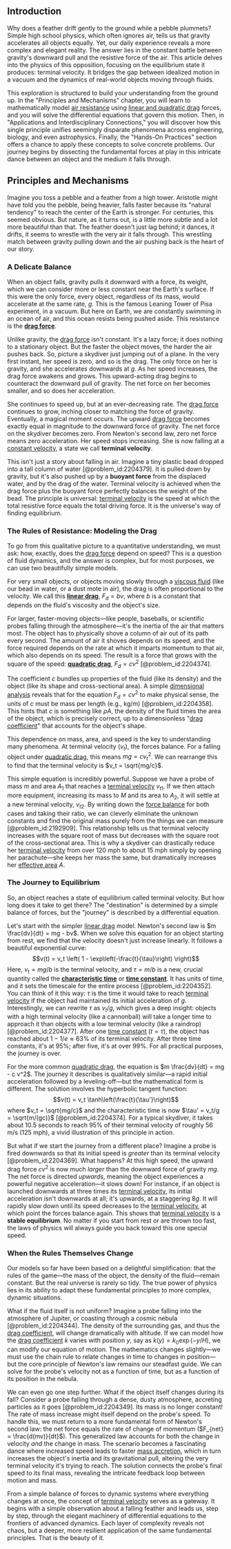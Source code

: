 ## Introduction
Why does a feather drift gently to the ground while a pebble plummets? Simple high school physics, which often ignores air, tells us that gravity accelerates all objects equally. Yet, our daily experience reveals a more complex and elegant reality. The answer lies in the constant battle between gravity's downward pull and the resistive force of the air. This article delves into the physics of this opposition, focusing on the equilibrium state it produces: terminal velocity. It bridges the gap between idealized motion in a vacuum and the dynamics of real-world objects moving through fluids.

This exploration is structured to build your understanding from the ground up. In the "Principles and Mechanisms" chapter, you will learn to mathematically model [air resistance](@article_id:168470) using [linear and quadratic drag](@article_id:260763) forces, and you will solve the differential equations that govern this motion. Then, in "Applications and Interdisciplinary Connections," you will discover how this single principle unifies seemingly disparate phenomena across engineering, biology, and even astrophysics. Finally, the "Hands-On Practices" section offers a chance to apply these concepts to solve concrete problems. Our journey begins by dissecting the fundamental forces at play in this intricate dance between an object and the medium it falls through.

## Principles and Mechanisms

Imagine you toss a pebble and a feather from a high tower. Aristotle might have told you the pebble, being heavier, falls faster because its "natural tendency" to reach the center of the Earth is stronger. For centuries, this seemed obvious. But nature, as it turns out, is a little more subtle and a lot more beautiful than that. The feather doesn't just lag behind; it dances, it drifts, it seems to wrestle with the very air it falls through. This wrestling match between gravity pulling down and the air pushing back is the heart of our story.

### A Delicate Balance

When an object falls, gravity pulls it downward with a force, its weight, which we can consider more or less constant near the Earth's surface. If this were the only force, every object, regardless of its mass, would accelerate at the same rate, $g$. This is the famous Leaning Tower of Pisa experiment, in a vacuum. But here on Earth, we are constantly swimming in an ocean of air, and this ocean resists being pushed aside. This resistance is the **[drag force](@article_id:275630)**.

Unlike gravity, the [drag force](@article_id:275630) isn't constant. It's a lazy force; it does nothing to a stationary object. But the faster the object moves, the harder the air pushes back. So, picture a skydiver just jumping out of a plane. In the very first instant, her speed is zero, and so is the drag. The only force on her is gravity, and she accelerates downwards at $g$. As her speed increases, the drag force awakens and grows. This upward-acting drag begins to counteract the downward pull of gravity. The net force on her becomes smaller, and so does her acceleration.

She continues to speed up, but at an ever-decreasing rate. The [drag force](@article_id:275630) continues to grow, inching closer to matching the force of gravity. Eventually, a magical moment occurs. The upward [drag force](@article_id:275630) becomes exactly equal in magnitude to the downward force of gravity. The net force on the skydiver becomes zero. From Newton's second law, zero net force means zero acceleration. Her speed stops increasing. She is now falling at a [constant velocity](@article_id:170188), a state we call **terminal velocity**.

This isn't just a story about falling in air. Imagine a tiny plastic bead dropped into a tall column of water [@problem_id:2204379]. It is pulled down by gravity, but it's also pushed up by a **buoyant force** from the displaced water, and by the drag of the water. Terminal velocity is achieved when the drag force plus the buoyant force perfectly balances the weight of the bead. The principle is universal: [terminal velocity](@article_id:147305) is the speed at which the total resistive force equals the total driving force. It is the universe's way of finding equilibrium.

### The Rules of Resistance: Modeling the Drag

To go from this qualitative picture to a quantitative understanding, we must ask: how, exactly, does the [drag force](@article_id:275630) depend on speed? This is a question of fluid dynamics, and the answer is complex, but for most purposes, we can use two beautifully simple models.

For very small objects, or objects moving slowly through a [viscous fluid](@article_id:171498) (like our bead in water, or a dust mote in air), the drag is often proportional to the velocity. We call this **[linear drag](@article_id:264915)**, $F_d = b v$, where $b$ is a constant that depends on the fluid's viscosity and the object's size.

For larger, faster-moving objects—like people, baseballs, or scientific probes falling through the atmosphere—it's the inertia of the air that matters most. The object has to physically shove a column of air out of its path every second. The amount of air it shoves depends on its speed, and the force required depends on the rate at which it imparts momentum to that air, which also depends on its speed. The result is a force that grows with the square of the speed: **[quadratic drag](@article_id:144481)**, $F_d = c v^2$ [@problem_id:2204374].

The coefficient $c$ bundles up properties of the fluid (like its density) and the object (like its shape and cross-sectional area). A simple [dimensional analysis](@article_id:139765) reveals that for the equation $F_d = c v^2$ to make physical sense, the units of $c$ must be mass per length (e.g., kg/m) [@problem_id:2204358]. This hints that $c$ is something like $\rho A$, the density of the fluid times the area of the object, which is precisely correct, up to a dimensionless "[drag coefficient](@article_id:276399)" that accounts for the object's shape.

This dependence on mass, area, and speed is the key to understanding many phenomena. At terminal velocity ($v_t$), the forces balance. For a falling object under [quadratic drag](@article_id:144481), this means $mg = c v_t^2$. We can rearrange this to find that the terminal velocity is $v_t = \sqrt{mg/c}$.

This simple equation is incredibly powerful. Suppose we have a probe of mass $m$ and area $A_1$ that reaches a [terminal velocity](@article_id:147305) $v_{t1}$. If we then attach more equipment, increasing its mass to $M$ and its area to $A_2$, it will settle at a new terminal velocity, $v_{t2}$. By writing down the [force balance](@article_id:266692) for both cases and taking their ratio, we can cleverly eliminate the unknown constants and find the original mass purely from the things we can measure [@problem_id:2192909]. This relationship tells us that terminal velocity increases with the square root of mass but decreases with the square root of the cross-sectional area. This is why a skydiver can drastically reduce her [terminal velocity](@article_id:147305) from over 120 mph to about 15 mph simply by opening her parachute—she keeps her mass the same, but dramatically increases her [effective area](@article_id:197417) $A$.

### The Journey to Equilibrium

So, an object reaches a state of equilibrium called terminal velocity. But how long does it take to get there? The "destination" is determined by a simple balance of forces, but the "journey" is described by a differential equation.

Let's start with the simpler [linear drag](@article_id:264915) model. Newton's second law is $m \frac{dv}{dt} = mg - bv$. When we solve this equation for an object starting from rest, we find that the velocity doesn't just increase linearly. It follows a beautiful exponential curve:
$$v(t) = v_t \left( 1 - \exp\left(-\frac{t}{\tau}\right) \right)$$
Here, $v_t = mg/b$ is the terminal velocity, and $\tau = m/b$ is a new, crucial quantity called the **[characteristic time](@article_id:172978)** or **[time constant](@article_id:266883)**. It has units of time, and it sets the timescale for the entire process [@problem_id:2204352]. You can think of it this way: $\tau$ is the time it would take to reach [terminal velocity](@article_id:147305) if the object had maintained its initial acceleration of $g$. Interestingly, we can rewrite $\tau$ as $v_t/g$, which gives a deep insight: objects with a high terminal velocity (like a cannonball) will take a longer time to approach it than objects with a low terminal velocity (like a raindrop) [@problem_id:2204377]. After one [time constant](@article_id:266883) ($t=\tau$), the object has reached about $1 - 1/e \approx 63\%$ of its terminal velocity. After three time constants, it's at 95%; after five, it's at over 99%. For all practical purposes, the journey is over.

For the more common [quadratic drag](@article_id:144481), the equation is $m \frac{dv}{dt} = mg - c v^2$. The journey it describes is qualitatively similar—a rapid initial acceleration followed by a leveling-off—but the mathematical form is different. The solution involves the hyperbolic tangent function:
$$v(t) = v_t \tanh\left(\frac{t}{\tau'}\right)$$
where $v_t = \sqrt{mg/c}$ and the characteristic time is now $\tau' = v_t/g = \sqrt{m/(gc)}$ [@problem_id:2204374]. For a typical skydiver, it takes about 10.5 seconds to reach 95% of their terminal velocity of roughly 56 m/s (125 mph), a vivid illustration of this principle in action.

But what if we start the journey from a different place? Imagine a probe is fired downwards so that its initial speed is *greater* than its terminal velocity [@problem_id:2204369]. What happens? At this high speed, the upward drag force $c v^2$ is now much *larger* than the downward force of gravity $mg$. The net force is directed *upwards*, meaning the object experiences a powerful negative acceleration—it slows down! For instance, if an object is launched downwards at three times its [terminal velocity](@article_id:147305), its initial acceleration isn't downwards at all; it's upwards, at a staggering $8g$. It will rapidly slow down until its speed decreases to the [terminal velocity](@article_id:147305), at which point the forces balance again. This shows that [terminal velocity](@article_id:147305) is a **stable equilibrium**. No matter if you start from rest or are thrown too fast, the laws of physics will always guide you back toward this one special speed.

### When the Rules Themselves Change

Our models so far have been based on a delightful simplification: that the rules of the game—the mass of the object, the density of the fluid—remain constant. But the real universe is rarely so tidy. The true power of physics lies in its ability to adapt these fundamental principles to more complex, dynamic situations.

What if the fluid itself is not uniform? Imagine a probe falling into the atmosphere of Jupiter, or coasting through a cosmic nebula [@problem_id:2204344]. The density of the surrounding gas, and thus the [drag coefficient](@article_id:276399), will change dramatically with altitude. If we can model how the [drag coefficient](@article_id:276399) $k$ varies with position $y$, say as $k(y) = k_0 \exp(-y/H)$, we can modify our equation of motion. The mathematics changes slightly—we must use the chain rule to relate changes in time to changes in position—but the core principle of Newton's law remains our steadfast guide. We can solve for the probe's velocity not as a function of time, but as a function of its position in the nebula.

We can even go one step further. What if the object itself changes during its fall? Consider a probe falling through a dense, dusty atmosphere, accreting particles as it goes [@problem_id:2204349]. Its mass is no longer constant! The rate of mass increase might itself depend on the probe's speed. To handle this, we must return to a more fundamental form of Newton's second law: the net force equals the rate of change of momentum ($F_{net} = \frac{d(mv)}{dt}$). This generalized law accounts for both the change in velocity *and* the change in mass. The scenario becomes a fascinating dance where increased speed leads to faster [mass accretion](@article_id:162643), which in turn increases the object's inertia and its gravitational pull, altering the very terminal velocity it's trying to reach. The solution connects the probe's final speed to its final mass, revealing the intricate feedback loop between motion and mass.

From a simple balance of forces to dynamic systems where everything changes at once, the concept of [terminal velocity](@article_id:147305) serves as a gateway. It begins with a simple observation about a falling feather and leads us, step by step, through the elegant machinery of differential equations to the frontiers of advanced dynamics. Each layer of complexity reveals not chaos, but a deeper, more resilient application of the same fundamental principles. That is the beauty of it.